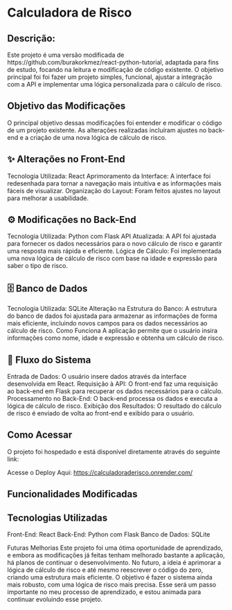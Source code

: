 <h1>Calculadora de Risco</h1>

<h2>Descrição:</h2>
Este projeto é uma versão modificada de https://github.com/burakorkmez/react-python-tutorial,
adaptada para fins de estudo, focando na leitura e modificação de código existente. 
O objetivo principal foi foi fazer um projeto simples, funcional, 
ajustar a integração com a API e implementar uma lógica personalizada para o cálculo de risco.

<h2>Objetivo das Modificações</h2>
O principal objetivo dessas modificações foi entender e modificar o código de um projeto existente.
As alterações realizadas incluíram ajustes no back-end e a criação de uma nova 
lógica de cálculo de risco.

<h2>✨ Alterações no Front-End</h2>
Tecnologia Utilizada: React
Aprimoramento da Interface: A interface foi redesenhada para tornar a navegação mais intuitiva e as informações mais fáceis de visualizar.
Organização do Layout: Foram feitos ajustes no layout para melhorar a usabilidade.

<h2>⚙️ Modificações no Back-End</h2>
Tecnologia Utilizada: Python com Flask
API Atualizada: A API foi ajustada para fornecer os dados necessários para o novo cálculo de risco e garantir uma resposta mais rápida e eficiente.
Lógica de Cálculo: Foi implementada uma nova lógica de cálculo de risco com base na idade e expressão para saber o tipo de risco.

<h2>🗄️ Banco de Dados</h2>
Tecnologia Utilizada: SQLite
Alteração na Estrutura do Banco: A estrutura do banco de dados foi ajustada para armazenar as informações de forma mais eficiente, incluindo novos campos para os dados necessários ao cálculo de risco.
Como Funciona
A aplicação permite que o usuário insira informações como nome, idade e expressão e obtenha um cálculo de risco. 

<h2>🔄 Fluxo do Sistema</h2>
Entrada de Dados: O usuário insere dados através da interface desenvolvida em React.
Requisição à API: O front-end faz uma requisição ao back-end em Flask para recuperar os dados necessários para o cálculo.
Processamento no Back-End: O back-end processa os dados e executa a lógica de cálculo de risco.
Exibição dos Resultados: O resultado do cálculo de risco é enviado de volta ao front-end e exibido para o usuário.

<h2>Como Acessar</h2>
O projeto foi hospedado e está disponível diretamente através do seguinte link:

Acesse o Deploy Aqui: https://calculadoraderisco.onrender.com/

<h2>Funcionalidades Modificadas</h2>

<h2>Tecnologias Utilizadas</h2>
Front-End: React
Back-End: Python com Flask
Banco de Dados: SQLite

Futuras Melhorias
Este projeto foi uma ótima oportunidade de aprendizado, e embora as modificações já feitas tenham melhorado bastante a aplicação, há planos de continuar o desenvolvimento. No futuro, a ideia é aprimorar a lógica de cálculo de risco e até mesmo reescrever o código do zero, criando uma estrutura mais eficiente. O objetivo é fazer o sistema ainda mais robusto, com uma lógica de risco mais precisa. Esse será um passo importante no meu processo de aprendizado, e estou animada para continuar evoluindo esse projeto.


